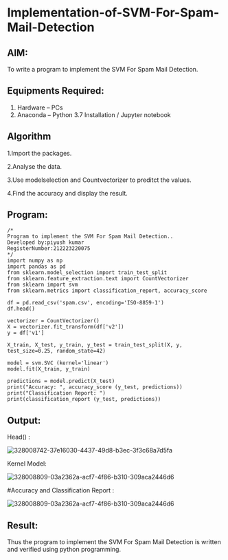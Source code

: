 # Implementation-of-SVM-For-Spam-Mail-Detection

## AIM:
To write a program to implement the SVM For Spam Mail Detection.

## Equipments Required:
1. Hardware – PCs
2. Anaconda – Python 3.7 Installation / Jupyter notebook

## Algorithm
1.Import the packages.

2.Analyse the data.

3.Use modelselection and Countvectorizer to preditct the values.

4.Find the accuracy and display the result.

## Program:

```
/*
Program to implement the SVM For Spam Mail Detection..
Developed by:piyush kumar 
RegisterNumber:212223220075  
*/
import numpy as np
import pandas as pd
from sklearn.model_selection import train_test_split
from sklearn.feature_extraction.text import CountVectorizer 
from sklearn import svm
from sklearn.metrics import classification_report, accuracy_score

df = pd.read_csv('spam.csv', encoding='ISO-8859-1')
df.head()

vectorizer = CountVectorizer()
X = vectorizer.fit_transform(df['v2'])
y = df['v1']

X_train, X_test, y_train, y_test = train_test_split(X, y, test_size=0.25, random_state=42)

model = svm.SVC (kernel='linear') 
model.fit(X_train, y_train)

predictions = model.predict(X_test)
print("Accuracy: ", accuracy_score (y_test, predictions)) 
print("Classification Report: ")
print(classification_report (y_test, predictions))

```

## Output:
Head() :

![328008742-37e16030-4437-49d8-b3ec-3f3c68a7d5fa](https://github.com/H515piyush/Implementation-of-SVM-For-Spam-Mail-Detection/assets/147472999/bc365f69-6ea9-419f-bc85-d662b6ec0ddd)

Kernel Model:

![328008809-03a2362a-acf7-4f86-b310-309aca2446d6](https://github.com/H515piyush/Implementation-of-SVM-For-Spam-Mail-Detection/assets/147472999/8e1771f1-6e4f-4f1f-8972-145116e958b1)

#Accuracy and Classification Report :

![328008809-03a2362a-acf7-4f86-b310-309aca2446d6](https://github.com/H515piyush/Implementation-of-SVM-For-Spam-Mail-Detection/assets/147472999/1b30def8-5c0b-4cae-a032-eacc707920da)




## Result:
Thus the program to implement the SVM For Spam Mail Detection is written and verified using python programming.
